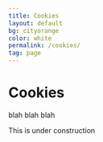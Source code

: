 ```yaml
---
title: Cookies
layout: default
bg: cityorange
color: white
permalink: /cookies/
tag: page
---
```


# Cookies

blah blah blah

This is under construction
